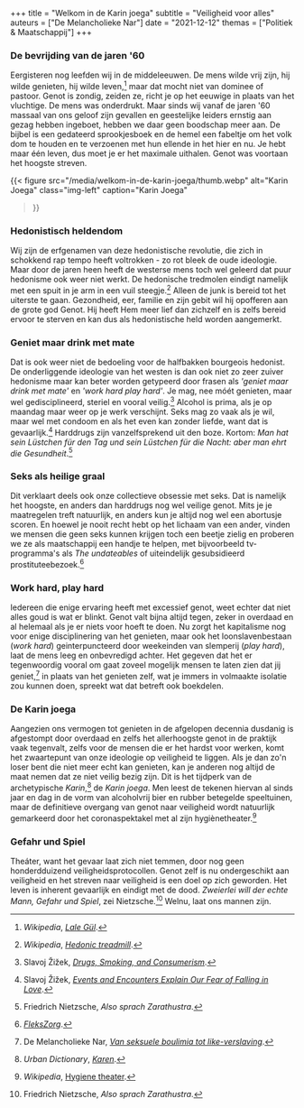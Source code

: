 +++
title    = "Welkom in de Karin joega"
subtitle = "Veiligheid voor alles"
auteurs  = ["De Melancholieke Nar"]
date     = "2021-12-12"
themas   = ["Politiek & Maatschappij"]
+++


### De bevrijding van de jaren '60

Eergisteren nog leefden wij in de middeleeuwen. De mens wilde vrij zijn, hij wilde genieten, hij wilde leven,[^1] maar dat mocht niet van dominee of pastoor. Genot is zondig, zeiden ze, richt je op het eeuwige in plaats van het vluchtige. De mens was onderdrukt. Maar sinds wij vanaf de jaren '60 massaal van ons geloof zijn gevallen en geestelijke leiders ernstig aan gezag hebben ingeboet, hebben we daar geen boodschap meer aan. De bijbel is een gedateerd sprookjesboek en de hemel een fabeltje om het volk dom te houden en te verzoenen met hun ellende in het hier en nu. Je hebt maar één leven, dus moet je er het maximale uithalen. Genot was voortaan het hoogste streven.


{{< figure
	src="/media/welkom-in-de-karin-joega/thumb.webp"
	alt="Karin Joega"
	class="img-left"
	caption="Karin Joega"
>}}

### Hedonistisch heldendom

Wij zijn de erfgenamen van deze hedonistische revolutie, die zich in schokkend rap tempo heeft voltrokken - zo rot bleek de oude ideologie. Maar door de jaren heen heeft de westerse mens toch wel geleerd dat puur hedonisme ook weer niet werkt. De hedonische tredmolen eindigt namelijk met een spuit in je arm in een vuil steegje.[^2] Alleen de junk is bereid tot het uiterste te gaan. Gezondheid, eer, familie en zijn gebit wil hij opofferen aan de grote god Genot. Hij heeft Hem meer lief dan zichzelf en is zelfs bereid ervoor te sterven en kan dus als hedonistische held worden aangemerkt. 


### Geniet maar drink met mate

Dat is ook weer niet de bedoeling voor de halfbakken bourgeois hedonist. De onderliggende ideologie van het westen is dan ook niet zo zeer zuiver hedonisme maar kan beter worden getypeerd door frasen als _'geniet maar drink met mate'_ en _'work hard play hard'_. Je mag, nee móét genieten, maar wel gedisciplineerd, steriel en vooral veilig.[^3] Alcohol is prima, als je op maandag maar weer op je werk verschijnt. Seks mag zo vaak als je wil, maar wel met condoom en als het even kan zonder liefde, want dat is gevaarlijk.[^4] Harddrugs zijn vanzelfsprekend uit den boze. Kortom: _Man hat sein Lüstchen für den Tag und sein Lüstchen für die Nacht: aber man ehrt die Gesundheit_.[^5]


### Seks als heilige graal

Dit verklaart deels ook onze collectieve obsessie met seks. Dat is namelijk het hoogste, en anders dan harddrugs nog wel veilige genot. Mits je je maatregelen treft natuurlijk, en anders kun je altijd nog wel een abortusje scoren. En hoewel je nooit recht hebt op het lichaam van een ander, vinden we mensen die geen seks kunnen krijgen toch een beetje zielig en proberen we ze als maatschappij een handje te helpen, met bijvoorbeeld tv-programma's als _The undateables_ of uiteindelijk gesubsidieerd prostituteebezoek.[^6]


### Work hard, play hard

Iedereen die enige ervaring heeft met excessief genot, weet echter dat niet alles goud is wat er blinkt. Genot valt bijna altijd tegen, zeker in overdaad en al helemaal als je er niets voor hoeft te doen. Nu zorgt het kapitalisme nog voor enige disciplinering van het genieten, maar ook het loonslavenbestaan (_work hard_) geinterpuncteerd door weekeinden van slemperij (_play hard_), laat de mens leeg en onbevredigd achter. Het gegeven dat het er tegenwoordig vooral om gaat zoveel mogelijk mensen te laten zien dat jij geniet,[^7] in plaats van het genieten zelf, wat je immers in volmaakte isolatie zou kunnen doen, spreekt wat dat betreft ook boekdelen.


### De Karin joega

Aangezien ons vermogen tot genieten in de afgelopen decennia dusdanig is afgestompt door overdaad en zelfs het allerhoogste genot in de praktijk vaak tegenvalt, zelfs voor de mensen die er het hardst voor werken, komt het zwaartepunt van onze ideologie op veiligheid te liggen. Als je dan zo'n loser bent die niet meer echt kan genieten, kan je anderen nog altijd de maat nemen dat ze niet veilig bezig zijn. Dit is het tijdperk van de archetypische _Karin_,[^8] de _Karin joega_. Men leest de tekenen hiervan al sinds jaar en dag in de vorm van alcoholvrij bier en rubber betegelde speeltuinen, maar de definitieve overgang van genot naar veiligheid wordt natuurlijk gemarkeerd door het coronaspektakel met al zijn hygiènetheater.[^9]


### Gefahr und Spiel

Theáter, want het gevaar laat zich niet temmen, door nog geen honderdduizend veiligheidsprotocollen. Genot zelf is nu ondergeschikt aan veiligheid en het streven naar veiligheid is een doel op zich geworden. Het leven is inherent gevaarlijk en eindigt met de dood. _Zweierlei will der echte Mann, Gefahr und Spiel_, zei Nietzsche.[^5] Welnu, laat ons mannen zijn.



[^1]: _Wikipedia_, _[Lale Gül](https://nl.wikipedia.org/wiki/Lale_Gül)_.
[^2]: _Wikipedia_, _[Hedonic treadmill](https://en.wikipedia.org/wiki/Hedonic_treadmill)_.
[^3]: Slavoj Žižek, _[Drugs, Smoking, and Consumerism](https://youtu.be/BMQd9wJX2cw)_.
[^4]: Slavoj Žižek, _[Events and Encounters Explain Our Fear of Falling in Love](https://youtu.be/LXqPlYWJSII)_.
[^5]: Friedrich Nietzsche, _Also sprach Zarathustra_.
[^6]: _[FleksZorg](https://www.flekszorg.nl)_.
[^7]: De Melancholieke Nar, _[Van seksuele boulimia tot like-verslaving](https://reactionair.nl/artikelen/van-seksuele-boulimia-tot-like-verslaving/)_.
[^8]: _Urban Dictionary_, _[Karen](https://www.urbandictionary.com/define.php?term=Karen)_.
[^9]: _Wikipedia_, [Hygiene theater](https://en.wikipedia.org/wiki/Hygiene_theater).
